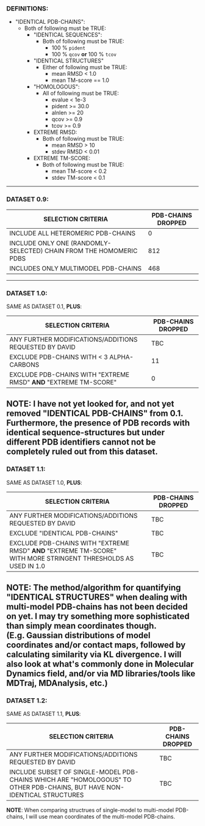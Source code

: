 ### DEFINITIONS:
 
- "IDENTICAL PDB-CHAINS":
  - Both of following must be TRUE:
    - "IDENTICAL SEQUENCES":
      - Both of following must be TRUE:
        - 100 % `pident` 
        - 100 % `qcov` **or** 100 % `tcov`
    - "IDENTICAL STRUCTURES"
      - Either of following must be TRUE:
        - mean RMSD < 1.0 
        - mean TM-score == 1.0 
    - "HOMOLOGOUS":
        - All of following must be TRUE:
            - evalue < 1e-3 
            - pident >= 30.0 
            - alnlen >= 20 
            - qcov >= 0.9
            - tcov >= 0.9
    - EXTREME RMSD:
       - Both of following must be TRUE:
           - mean RMSD > 10
           - stdev RMSD < 0.01
    - EXTREME TM-SCORE:
       - Both of following must be TRUE:
           - mean TM-score < 0.2
           - stdev TM-score < 0.1 
---

### DATASET 0.9:
| SELECTION CRITERIA                                                 | PDB-CHAINS DROPPED |
|--------------------------------------------------------------------|--------------------|
| INCLUDE ALL HETEROMERIC PDB-CHAINS                                 | 0                  |
| INCLUDE ONLY ONE (RANDOMLY-SELECTED) CHAIN FROM THE HOMOMERIC PDBS | 812                |
| INCLUDES ONLY MULTIMODEL PDB-CHAINS                                | 468                |
---

### DATASET 1.0:
SAME AS DATASET 0.1, **PLUS**: 

| SELECTION CRITERIA                                                | PDB-CHAINS DROPPED |
|-------------------------------------------------------------------|--------------------|
| ANY FURTHER MODIFICATIONS/ADDITIONS REQUESTED BY DAVID            | TBC                |
| EXCLUDE PDB-CHAINS WITH < 3 ALPHA-CARBONS                         | 11                 |
| EXCLUDE PDB-CHAINS WITH "EXTREME RMSD" **AND** "EXTREME TM-SCORE" | 0                  |
**NOTE**: I have not yet looked for, and not yet removed "IDENTICAL PDB-CHAINS" from 0.1. <br>
Furthermore, the presence of PDB records with identical sequence-structures but under different PDB identifiers 
cannot not be completely ruled out from this dataset.
---

### DATASET 1.1:
SAME AS DATASET 1.0, **PLUS**:

| SELECTION CRITERIA                                                                                                  | PDB-CHAINS DROPPED |
|---------------------------------------------------------------------------------------------------------------------|--------------------|
| ANY FURTHER MODIFICATIONS/ADDITIONS REQUESTED BY DAVID                                                              | TBC                |
| EXCLUDE "IDENTICAL PDB-CHAINS"                                                                                      | TBC                |
| EXCLUDE PDB-CHAINS WITH "EXTREME RMSD" **AND** "EXTREME TM-SCORE"<br> WITH MORE STRINGENT THRESHOLDS AS USED IN 1.0 | TBC                | 
**NOTE**: The method/algorithm for quantifying "IDENTICAL STRUCTURES" when dealing with multi-model PDB-chains has 
not been decided on yet. I may try something more sophisticated than simply mean coordinates though.
<br>(E.g. Gaussian distributions of model coordinates and/or contact maps, followed by calculating similarity via 
KL divergence. I will also look at what's commonly done in Molecular Dynamics field, and/or via MD libraries/tools like MDTraj, MDAnalysis, etc.)
---

### DATASET 1.2:
SAME AS DATASET 1.1, **PLUS**:

| SELECTION CRITERIA                                                                                                      | PDB-CHAINS DROPPED |
|-------------------------------------------------------------------------------------------------------------------------|--------------------|
| ANY FURTHER MODIFICATIONS/ADDITIONS REQUESTED BY DAVID                                                                  | TBC                |
| INCLUDE SUBSET OF SINGLE-MODEL PDB-CHAINS WHICH ARE "HOMOLOGOUS" TO OTHER PDB-CHAINS, BUT HAVE NON-IDENTICAL STRUCTURES | TBC                |
**NOTE**: When comparing structrues of single-model to multi-model PDB-chains, I will use mean coordinates of the multi-model PDB-chains.